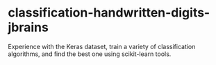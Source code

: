 # classification-handwritten-digits-jbrains
 Experience with the Keras dataset, train a variety of classification algorithms, and find the best one using scikit-learn tools.
